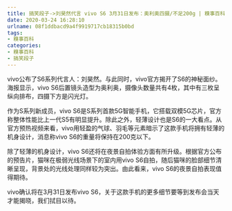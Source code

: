 ```yaml
---
title: 搞笑段子->刘昊然代言 vivo S6 3月31日发布：奥利奥四摄/不足200g | 糗事百科
date: 2020-03-24 16:28:10
urlname: 08f1ddbacd9a4f9919717cb18315b0bd
tags: 
- 糗事百科
categories:
- 糗事百科
- 搞笑段子
---
```

vivo公布了S6系列代言人：刘昊然。与此同时，vivo官方揭开了S6的神秘面纱。海报显示，vivo S6后置镜头造型为奥利奥，摄像头数量共有4枚，其中有三枚呈纵向排布，四摄下方是闪光灯。

作为S系列新成员，vivo S6是S系列首款5G智能手机，它搭载双模5G芯片，官方称整体性能比上一代S5有明显提升。除此之外，轻薄设计也是S6的一大看点。从官方预热视频来看，vivo用轻盈的气球、羽毛等元素暗示了这款手机将拥有轻薄的机身设计，消息称vivo S6的重量将保持在200克以下。

除了轻薄的机身设计，vivo S6还将在夜景自拍体验方面有所升级。根据官方公布的预告片，猫咪在极弱光线场景下的室内用vivo S6自拍，随后猫咪的脸部细节清晰呈现，背景处的光线处理同样较为突出。由此看来，vivo S6的夜景自拍表现值得期待。

vivo确认将在3月31日发布vivo S6，关于这款手机的更多细节要等到发布会当天才能揭晓，我们拭目以待。


